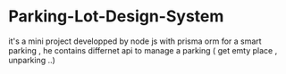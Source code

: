 # Parking-Lot-Design-System
it's a mini project developped by node js with prisma orm for a smart parking ,
he contains differnet api to manage a parking ( get emty place , unparking ..) 
